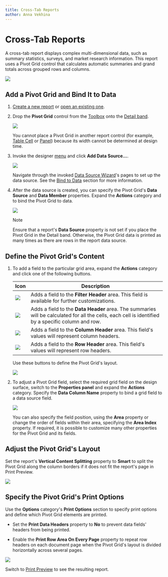 ```yaml
---
title: Cross-Tab Reports
author: Anna Vekhina
---
```

# Cross-Tab Reports

A cross-tab report displays complex multi-dimensional data, such as summary statistics, surveys, and market research information. This report uses a Pivot Grid control that calculates automatic summaries and grand totals across grouped rows and columns.

![](../../../images/eurd-web-cross-tab-report-result.png)

## Add a Pivot Grid and Bind It to Data

1. [Create a new report](../add-new-reports.md) or [open an existing one](../open-reports.md).

2. Drop the **Pivot Grid** control from the [Toolbox](../report-designer-tools/toolbox.md) onto the [Detail band](../introduction-to-banded-reports.md).

    ![](../../../images/eurd-web-add-pivot-grid-to-report.png)

    You cannot place a Pivot Grid in another report control (for example, [Table Cell](../use-report-elements/use-tables.md) or [Panel](../use-report-elements/use-basic-report-controls/panel.md)) because its width cannot be determined at design time.

3. Invoke the designer [menu](../report-designer-tools/menu.md) and click **Add Data Source...**.

   ![](../../../images/eurd-web-add-data-source-menu.png)
   
   Navigate through the invoked [Data Source Wizard](../report-designer-tools/data-source-wizard.md)'s pages to set up the data source. See the [Bind to Data](../bind-to-data.md) section for more information. 

3. After the data source is created, you can specify the Pivot Grid's **Data Source** and **Data Member** properties. Expand the **Actions** category and to bind the Pivot Grid to data.

    ![](../../../images/eurd-web-cross-tab-pivot-grid-bind-to-data-source.png)

    > [!NOTE]
    > Ensure that a report's **Data Source** property is not set if you place the Pivot Grid in the Detail band. Otherwise, the Pivot Grid data is printed as many times as there are rows in the report data source.


## Define the Pivot Grid's Content

1. To add a field to the particular grid area, expand the **Actions** category and click one of the following buttons.

    | Icon | Description |
    |---|---|
    | ![](../../../images/eurd-web-cross-tab-add-filter-header.png) | Adds a field to the **Filter Header** area. This field is available for further customizations. |
    | ![](../../../images/eurd-web-cross-tab-add-data-header.png) | Adds a field to the **Data Header** area. The summaries will be calculated for all the cells, each cell is identified by a specific column and row. |
    | ![](../../../images/eurd-web-cross-tab-add-column-header.png) | Adds a field to the **Column Header** area. This field's values will represent column headers. |
    | ![](../../../images/eurd-web-cross-tab-add-row-header.png) | Adds a field to the **Row Header** area. This field's values will represent row headers.|

    Use these buttons to define the Pivot Grid's layout.

    ![](../../../images/eurd-web-cross-tab-pivot-grid-layout.png)

2. To adjust a Pivot Grid field, select the required grid field on the design surface, switch to the **Properties panel** and expand the **Actions** category. Specify the **Data Column Name** property to bind a grid field to a data source field.

    ![](../../../images/eurd-web-cross-tab-pivot-grid-content.png)

    You can also specify the field position, using the **Area** property or change the order of fields within their area, specifying the **Area Index** property. If required, it is possible to customize many other properties for the Pivot Grid and its fields.

## Adjust the Pivot Grid's Layout

Set the report's **Vertical Content Splitting** property to **Smart** to split the Pivot Grid along the column borders if it does not fit the report's page in Print Preview.

![](../../../images/eurd-web-cross-tab-vertical-content-splitting.png)


## Specify the Pivot Grid's Print Options
Use the **Options** category's **Print Options** section to specify print options and define which Pivot Grid elements are printed.

* Set the **Print Data Headers** property to **No** to prevent data fields' headers from being printed.

* Enable the **Print Row Area On Every Page** property to repeat row headers on each document page when the Pivot Grid's layout is divided horizontally across several pages.

![](../../../images/eurd-web-cross-tab-print-options.png)

Switch to [Print Preview](../preview-print-and-export-reports.md) to see the resulting report.
